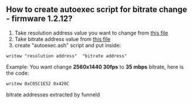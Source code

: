 ## How to create autoexec script for bitrate change - firmware 1.2.12?

1. Take resolution address value you want to change from [this file](https://github.com/PJanisio/Xiaomi_Yi_autoexec.ash/blob/master/bitrate/1.2.12/resolution_addresses.md)
2. Take bitrate address value from [this file](https://github.com/PJanisio/Xiaomi_Yi_autoexec.ash/blob/master/bitrate/1.2.12/bitrate_addresses.md)
3. create "autoexec.ash" script and put inside:

```shell
writew "resolution address"  "bitrate address"
```

Example:
You want change **2560x1440 30fps** to **35 mbps** bitrate, here is the code:

```shell
writew 0xC05C1E52 0x420C
```

bitrate addresses extracted by funneld
